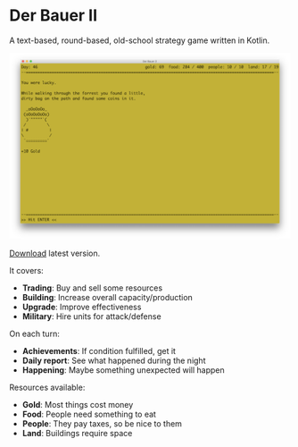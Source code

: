 # Der Bauer II

A text-based, round-based, old-school strategy game written in Kotlin.

![derbauer-1.1.png](https://raw.githubusercontent.com/christophpickl/derbauer/master/doc/derbauer-1.1.png "DerBauer2 Screenshot")

[Download](https://github.com/christophpickl/derbauer/releases/latest) latest version.

It covers:

- **Trading**: Buy and sell some resources
- **Building**: Increase overall capacity/production
- **Upgrade**: Improve effectiveness
- **Military**: Hire units for attack/defense

On each turn:

- **Achievements**: If condition fulfilled, get it
- **Daily report**: See what happened during the night
- **Happening**: Maybe something unexpected will happen

Resources available:

- **Gold**: Most things cost money
- **Food**: People need something to eat
- **People**: They pay taxes, so be nice to them
- **Land**: Buildings require space
